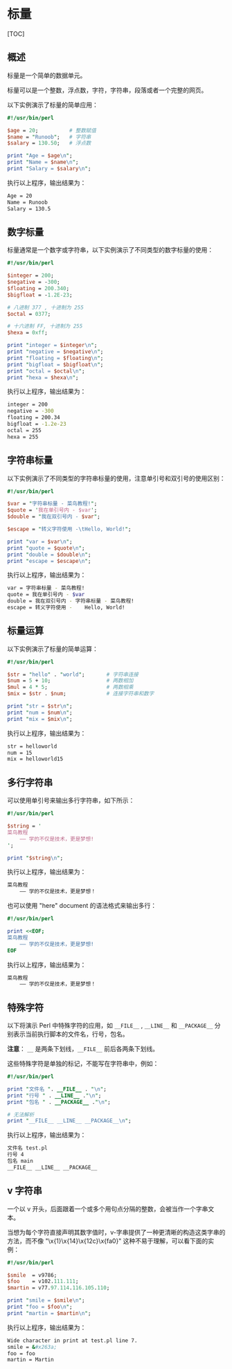 # 标量

[TOC]

## 概述

标量是一个简单的数据单元。

标量可以是一个整数，浮点数，字符，字符串，段落或者一个完整的网页。

以下实例演示了标量的简单应用：

```perl
#!/usr/bin/perl

$age = 20;          # 整数赋值
$name = "Runoob";   # 字符串
$salary = 130.50;   # 浮点数

print "Age = $age\n";
print "Name = $name\n";
print "Salary = $salary\n";
```

执行以上程序，输出结果为：

```bash
Age = 20
Name = Runoob
Salary = 130.5
```

## 数字标量

标量通常是一个数字或字符串，以下实例演示了不同类型的数字标量的使用：

```perl
#!/usr/bin/perl

$integer = 200;
$negative = -300;
$floating = 200.340;
$bigfloat = -1.2E-23;

# 八进制 377 , 十进制为 255
$octal = 0377;

# 十六进制 FF, 十进制为 255
$hexa = 0xff;

print "integer = $integer\n";
print "negative = $negative\n";
print "floating = $floating\n";
print "bigfloat = $bigfloat\n";
print "octal = $octal\n";
print "hexa = $hexa\n";
```

执行以上程序，输出结果为：

```bash
integer = 200
negative = -300
floating = 200.34
bigfloat = -1.2e-23
octal = 255
hexa = 255
```

## 字符串标量

以下实例演示了不同类型的字符串标量的使用，注意单引号和双引号的使用区别：

```perl
#!/usr/bin/perl

$var = "字符串标量 - 菜鸟教程!";
$quote = '我在单引号内 - $var';
$double = "我在双引号内 - $var";

$escape = "转义字符使用 -\tHello, World!";

print "var = $var\n";
print "quote = $quote\n";
print "double = $double\n";
print "escape = $escape\n";
```

执行以上程序，输出结果为：

```bash
var = 字符串标量 - 菜鸟教程!
quote = 我在单引号内 - $var
double = 我在双引号内 - 字符串标量 - 菜鸟教程!
escape = 转义字符使用 -    Hello, World!
```

## 标量运算

以下实例演示了标量的简单运算：

```perl
#!/usr/bin/perl

$str = "hello" . "world";       # 字符串连接
$num = 5 + 10;                  # 两数相加
$mul = 4 * 5;                   # 两数相乘
$mix = $str . $num;             # 连接字符串和数字

print "str = $str\n";
print "num = $num\n";
print "mix = $mix\n";
```

执行以上程序，输出结果为：

```bash
str = helloworld
num = 15
mix = helloworld15
```

## 多行字符串

可以使用单引号来输出多行字符串，如下所示：

```perl
#!/usr/bin/perl

$string = '
菜鸟教程    
    —— 学的不仅是技术，更是梦想!
';

print "$string\n";
```

执行以上程序，输出结果为：

```bash
菜鸟教程
    —— 学的不仅是技术，更是梦想！
```

也可以使用 "here" document 的语法格式来输出多行：

```perl
#!/usr/bin/perl

print <<EOF;
菜鸟教程
    —— 学的不仅是技术，更是梦想!
EOF
```

执行以上程序，输出结果为：

```bash
菜鸟教程
    —— 学的不仅是技术，更是梦想！
```

## 特殊字符

以下将演示 Perl 中特殊字符的应用，如 `__FILE__` , `__LINE__` 和 `__PACKAGE__` 分别表示当前执行脚本的文件名，行号，包名。

**注意**： `__` 是两条下划线，`__FILE__` 前后各两条下划线。

这些特殊字符是单独的标记，不能写在字符串中，例如：

```perl
#!/usr/bin/perl

print "文件名 ". __FILE__ . "\n";
print "行号 " . __LINE__ ."\n";
print "包名 " . __PACKAGE__ ."\n";

# 无法解析
print "__FILE__ __LINE__ __PACKAGE__\n";
```

执行以上程序，输出结果为：

```bash
文件名 test.pl
行号 4
包名 main
__FILE__ __LINE__ __PACKAGE__
```

## v 字符串

一个以 v 开头，后面跟着一个或多个用句点分隔的整数，会被当作一个字串文本。

当想为每个字符直接声明其数字值时，v-字串提供了一种更清晰的构造这类字串的方法，而不像 "\x{1}\x{14}\x{12c}\x{fa0}" 这种不易于理解，可以看下面的实例：

```perl
#!/usr/bin/perl

$smile  = v9786;
$foo    = v102.111.111;
$martin = v77.97.114.116.105.110;

print "smile = $smile\n";
print "foo = $foo\n";
print "martin = $martin\n";
```

执行以上程序，输出结果为：

```bash
Wide character in print at test.pl line 7.
smile = &#x263a;
foo = foo
martin = Martin
```